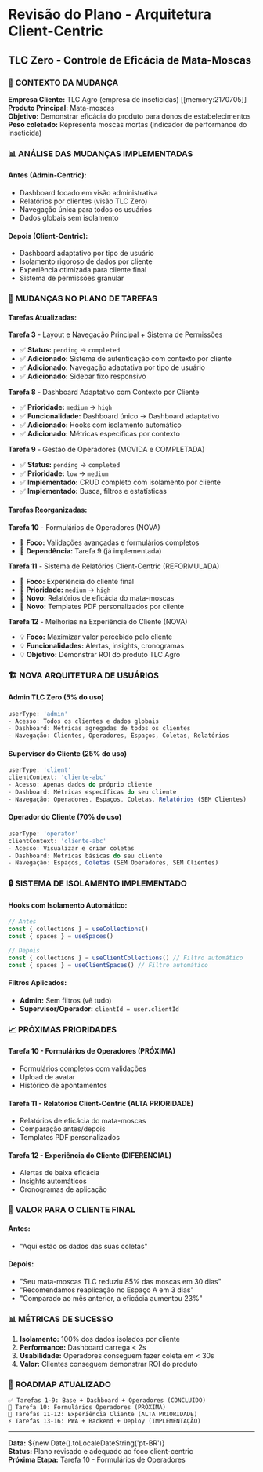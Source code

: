 # Revisão do Plano - Arquitetura Client-Centric
## TLC Zero - Controle de Eficácia de Mata-Moscas

### 🎯 **CONTEXTO DA MUDANÇA**

**Empresa Cliente:** TLC Agro (empresa de inseticidas) [[memory:2170705]]  
**Produto Principal:** Mata-moscas  
**Objetivo:** Demonstrar eficácia do produto para donos de estabelecimentos  
**Peso coletado:** Representa moscas mortas (indicador de performance do inseticida)

### 📊 **ANÁLISE DAS MUDANÇAS IMPLEMENTADAS**

#### **Antes (Admin-Centric):**
- Dashboard focado em visão administrativa
- Relatórios por clientes (visão TLC Zero)
- Navegação única para todos os usuários
- Dados globais sem isolamento

#### **Depois (Client-Centric):**
- Dashboard adaptativo por tipo de usuário
- Isolamento rigoroso de dados por cliente
- Experiência otimizada para cliente final
- Sistema de permissões granular

### 🔄 **MUDANÇAS NO PLANO DE TAREFAS**

#### **Tarefas Atualizadas:**

**Tarefa 3** - Layout e Navegação Principal + Sistema de Permissões
- ✅ **Status:** `pending` → `completed`
- ✅ **Adicionado:** Sistema de autenticação com contexto por cliente
- ✅ **Adicionado:** Navegação adaptativa por tipo de usuário
- ✅ **Adicionado:** Sidebar fixo responsivo

**Tarefa 8** - Dashboard Adaptativo com Contexto por Cliente
- ✅ **Prioridade:** `medium` → `high`
- ✅ **Funcionalidade:** Dashboard único → Dashboard adaptativo
- ✅ **Adicionado:** Hooks com isolamento automático
- ✅ **Adicionado:** Métricas específicas por contexto

**Tarefa 9** - Gestão de Operadores (MOVIDA e COMPLETADA)
- ✅ **Status:** `pending` → `completed`
- ✅ **Prioridade:** `low` → `medium`
- ✅ **Implementado:** CRUD completo com isolamento por cliente
- ✅ **Implementado:** Busca, filtros e estatísticas

#### **Tarefas Reorganizadas:**

**Tarefa 10** - Formulários de Operadores (NOVA)
- 📝 **Foco:** Validações avançadas e formulários completos
- 📝 **Dependência:** Tarefa 9 (já implementada)

**Tarefa 11** - Sistema de Relatórios Client-Centric (REFORMULADA)
- 🎯 **Foco:** Experiência do cliente final
- 🎯 **Prioridade:** `medium` → `high`
- 🎯 **Novo:** Relatórios de eficácia do mata-moscas
- 🎯 **Novo:** Templates PDF personalizados por cliente

**Tarefa 12** - Melhorias na Experiência do Cliente (NOVA)
- 💡 **Foco:** Maximizar valor percebido pelo cliente
- 💡 **Funcionalidades:** Alertas, insights, cronogramas
- 💡 **Objetivo:** Demonstrar ROI do produto TLC Agro

### 🏗️ **NOVA ARQUITETURA DE USUÁRIOS**

#### **Admin TLC Zero (5% do uso)**
```typescript
userType: 'admin'
- Acesso: Todos os clientes e dados globais
- Dashboard: Métricas agregadas de todos os clientes
- Navegação: Clientes, Operadores, Espaços, Coletas, Relatórios
```

#### **Supervisor do Cliente (25% do uso)**
```typescript
userType: 'client'
clientContext: 'cliente-abc'
- Acesso: Apenas dados do próprio cliente
- Dashboard: Métricas específicas do seu cliente
- Navegação: Operadores, Espaços, Coletas, Relatórios (SEM Clientes)
```

#### **Operador do Cliente (70% do uso)**
```typescript
userType: 'operator'
clientContext: 'cliente-abc'
- Acesso: Visualizar e criar coletas
- Dashboard: Métricas básicas do seu cliente
- Navegação: Espaços, Coletas (SEM Operadores, SEM Clientes)
```

### 🔒 **SISTEMA DE ISOLAMENTO IMPLEMENTADO**

#### **Hooks com Isolamento Automático:**
```typescript
// Antes
const { collections } = useCollections()
const { spaces } = useSpaces()

// Depois
const { collections } = useClientCollections() // Filtro automático
const { spaces } = useClientSpaces() // Filtro automático
```

#### **Filtros Aplicados:**
- **Admin:** Sem filtros (vê tudo)
- **Supervisor/Operador:** `clientId = user.clientId`

### 📈 **PRÓXIMAS PRIORIDADES**

#### **Tarefa 10 - Formulários de Operadores** (PRÓXIMA)
- Formulários completos com validações
- Upload de avatar
- Histórico de apontamentos

#### **Tarefa 11 - Relatórios Client-Centric** (ALTA PRIORIDADE)
- Relatórios de eficácia do mata-moscas
- Comparação antes/depois
- Templates PDF personalizados

#### **Tarefa 12 - Experiência do Cliente** (DIFERENCIAL)
- Alertas de baixa eficácia
- Insights automáticos
- Cronogramas de aplicação

### 🎯 **VALOR PARA O CLIENTE FINAL**

#### **Antes:**
- "Aqui estão os dados das suas coletas"

#### **Depois:**
- "Seu mata-moscas TLC reduziu 85% das moscas em 30 dias"
- "Recomendamos reaplicação no Espaço A em 3 dias"
- "Comparado ao mês anterior, a eficácia aumentou 23%"

### 📊 **MÉTRICAS DE SUCESSO**

1. **Isolamento:** 100% dos dados isolados por cliente
2. **Performance:** Dashboard carrega < 2s
3. **Usabilidade:** Operadores conseguem fazer coleta em < 30s
4. **Valor:** Clientes conseguem demonstrar ROI do produto

### 🚀 **ROADMAP ATUALIZADO**

```
✅ Tarefas 1-9: Base + Dashboard + Operadores (CONCLUÍDO)
🔄 Tarefa 10: Formulários Operadores (PRÓXIMA)
🎯 Tarefas 11-12: Experiência Cliente (ALTA PRIORIDADE)
⚡ Tarefas 13-16: PWA + Backend + Deploy (IMPLEMENTAÇÃO)
```

---
**Data:** ${new Date().toLocaleDateString('pt-BR')}  
**Status:** Plano revisado e adequado ao foco client-centric  
**Próxima Etapa:** Tarefa 10 - Formulários de Operadores 